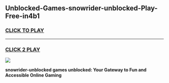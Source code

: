 
## Unblocked-Games-snowrider-unblocked-Play-Free-in4b1
<h3>
<a href="https://premium76.site?title=snowrider-unblocked&ref=21A">CLICK TO PLAY</a></h3>
<hr>

<h3>
<a href="https://premium76.site?title=snowrider-unblocked&ref=21A">CLICK 2 PLAY</a>
  
</h3>

<a href="https://premium76.site?title=snowrider-unblocked&ref=21A"><img src="https://clearcache.store/games.png"></a>


**snowrider-unblocked games unblocked: Your Gateway to Fun and Accessible Online Gaming**
